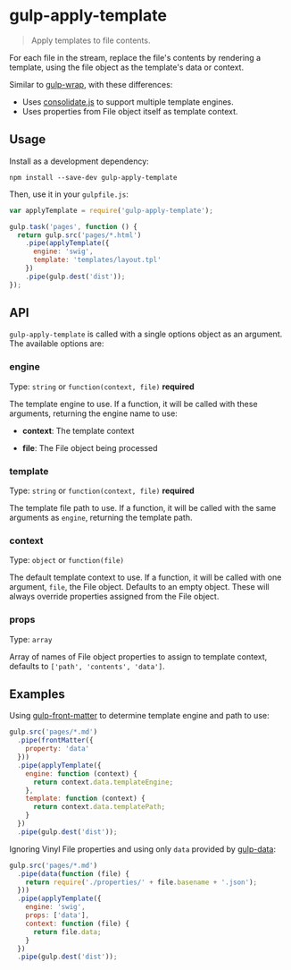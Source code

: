 # gulp-apply-template

> Apply templates to file contents.

For each file in the stream, replace the file's contents by rendering a
template, using the file object as the template's data or context.

Similar to [gulp-wrap](https://www.npmjs.com/package/gulp-wrap), with these
differences:

* Uses [consolidate.js](https://github.com/tj/consolidate.js) to support
  multiple template engines.
* Uses properties from File object itself as template context.


## Usage

Install as a development dependency:

```
npm install --save-dev gulp-apply-template
```

Then, use it in your `gulpfile.js`:

```javascript
var applyTemplate = require('gulp-apply-template');

gulp.task('pages', function () {
  return gulp.src('pages/*.html')
    .pipe(applyTemplate({
      engine: 'swig',
      template: 'templates/layout.tpl'
    })
    .pipe(gulp.dest('dist'));
});
```


## API

`gulp-apply-template` is called with a single options object as an argument.
The available options are:

### engine

Type: `string` or `function(context, file)` **required**

The template engine to use. If a function, it will be called with these
arguments, returning the engine name to use:

  * **context**: The template context

  * **file**: The File object being processed

### template

Type: `string` or `function(context, file)` **required**

The template file path to use. If a function, it will be called with
the same arguments as `engine`, returning the template path.

### context

Type: `object` or `function(file)`

The default template context to use. If a function, it will be called with
one argument, `file`, the File object. Defaults to an empty object. These
will always override properties assigned from the File object.

### props

Type: `array`

Array of names of File object properties to assign to template context,
defaults to `['path', 'contents', 'data']`.


## Examples

Using [gulp-front-matter](https://www.npmjs.com/package/gulp-front-matter)
to determine template engine and path to use:

```javascript
gulp.src('pages/*.md')
  .pipe(frontMatter({
    property: 'data'
  }))
  .pipe(applyTemplate({
    engine: function (context) {
      return context.data.templateEngine;
    },
    template: function (context) {
      return context.data.templatePath;
    }
  })
  .pipe(gulp.dest('dist'));
```

Ignoring Vinyl File properties and using only `data` provided by
[gulp-data](https://www.npmjs.com/package/gulp-data):

```javascript
gulp.src('pages/*.md')
  .pipe(data(function (file) {
    return require('./properties/' + file.basename + '.json');
  }))
  .pipe(applyTemplate({
    engine: 'swig',
    props: ['data'],
    context: function (file) {
      return file.data;
    }
  })
  .pipe(gulp.dest('dist'));
```
